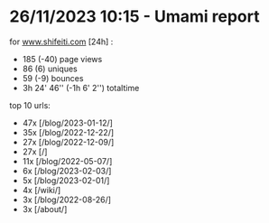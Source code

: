 # 26/11/2023 10:15 - Umami report
for www.shifeiti.com [24h] :

 - 185 (-40) page views
 - 86 (6) uniques
 - 59 (-9) bounces
 - 3h 24' 46'' (-1h 6' 2'') totaltime


top 10 urls:
 - 47x [/blog/2023-01-12/]
 - 35x [/blog/2022-12-22/]
 - 27x [/blog/2022-12-09/]
 - 27x [/]
 - 11x [/blog/2022-05-07/]
 - 6x [/blog/2023-02-03/]
 - 5x [/blog/2023-02-01/]
 - 4x [/wiki/]
 - 3x [/blog/2022-08-26/]
 - 3x [/about/]


